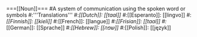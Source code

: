 ===[[Noun]]===
#A system of communication using the spoken word or symbols
#:'''Translations'''
#:*[[Dutch]]: [[taal]]
#:*[[Esperanto]]: [[lingvo]]
#:*[[Finnish]]: [[kieli]]
#:*[[French]]: [[langue]]
#:*[[Frisian]]: [[taal]]
#:*[[German]]: [[Sprache]]
#:*[[Hebrew]]: [[שפה]]
#:*[[Polish]]: [[język]]